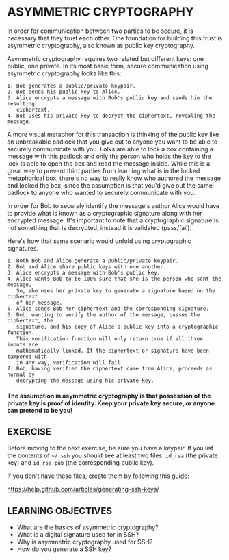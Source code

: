 # ASYMMETRIC CRYPTOGRAPHY

In order for communication between two parties to be secure, it is necessary
that they trust each other. One foundation for building this trust is asymmetric
cryptography, also known as public key cryptography.

Asymmetric cryptography requires two related but different keys: one public,
one private. In its most basic form, secure communication using asymmetric
cryptography looks like this:

```
1. Bob generates a public/private keypair.
2. Bob sends his public key to Alice.
3. Alice encrypts a message with Bob's public key and sends him the resulting
   ciphertext.
4. Bob uses his private key to decrypt the ciphertext, revealing the message.
```

A more visual metaphor for this transaction is thinking of the public key like an 
unbreakable padlock that you give out to anyone you want to be able to securely 
communicate with you. Folks are able to lock a box containing a message with this 
padlock and only the person who holds the key to the lock is able to open the box 
and read the message inside. While this is a great way to prevent third parties 
from learning what is in the locked metaphorical box, there's no way to really know 
who authored the message and locked the box, since the assumption is that you'd give 
out the same padlock to anyone who wanted to securely communicate with you.

In order for Bob to securely identify the message's author Alice would have to provide 
what is known as a cryptographic signature along with her encrypted message. It's 
important to note that a cryptographic signature is not something that is decrypted, 
instead it is validated (pass/fail).

Here's how that same scenario would unfold using cryptographic signatures.

```
1. Both Bob and Alice generate a public/private keypair.
2. Bob and Alice share public keys with one another.
3. Alice encrypts a message with Bob's public key.
4. Alice wants Bob to be 100% sure that she is the person who sent the message.
   So, she uses her private key to generate a signature based on the ciphertext
   of her message.
5. Alice sends Bob her ciphertext and the corresponding signature.
6. Bob, wanting to verify the author of the message, passes the ciphertext, the
   signature, and his copy of Alice's public key into a cryptographic function.
   This verification function will only return true if all three inputs are
   mathematically linked. If the ciphertext or signature have been tampered with
   in any way, verification will fail.
7. Bob, having verified the ciphertext came from Alice, proceeds as normal by
   decrypting the message using his private key.
```

#### The assumption in asymmetric cryptography is that possession of the private key is proof of identity. Keep your private key secure, or anyone can pretend to be you!

## EXERCISE

Before moving to the next exercise, be sure you have a keypair. If you list the
contents of `~/.ssh` you should see at least two files: `id_rsa` (the private
key) and `id_rsa.pub` (the corresponding public key).

If you don't have these files, create them by following this guide:

https://help.github.com/articles/generating-ssh-keys/

## LEARNING OBJECTIVES

- What are the basics of asymmetric cryptography?
- What is a digital signature used for in SSH?
- Why is asymmetric cryptography used for SSH?
- How do you generate a SSH key?
